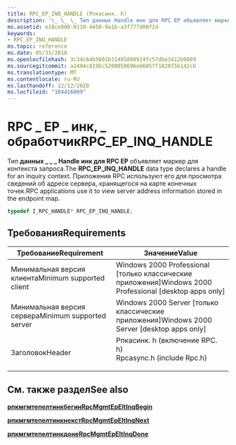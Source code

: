 ```yaml
---
title: RPC_EP_INQ_HANDLE (Рпкасинк. h)
description: '\_ \_ \_ Тип данных Handle инк для RPC EP объявляет маркер для контекста запроса. Приложения RPC используют его для просмотра сведений об адресе сервера, хранящегося на карте конечных точек.'
ms.assetid: e18ce800-0110-4450-9a1b-a3f777d00f2d
keywords:
- RPC_EP_INQ_HANDLE
ms.topic: reference
ms.date: 05/31/2018
ms.openlocfilehash: 3c34c64b5601b31485808924fc57dbe3412b6009
ms.sourcegitcommit: a1494c819bc5200050696e66057f1020f5b142cb
ms.translationtype: MT
ms.contentlocale: ru-RU
ms.lasthandoff: 12/12/2020
ms.locfileid: "104416009"
---
```

# <a name="rpc_ep_inq_handle"></a><span data-ttu-id="61041-105">RPC \_ EP \_ инк, \_ обработчик</span><span class="sxs-lookup"><span data-stu-id="61041-105">RPC\_EP\_INQ\_HANDLE</span></span>

<span data-ttu-id="61041-106">Тип **данных \_ \_ \_ Handle инк для RPC EP** объявляет маркер для контекста запроса.</span><span class="sxs-lookup"><span data-stu-id="61041-106">The **RPC\_EP\_INQ\_HANDLE** data type declares a handle for an inquiry context.</span></span> <span data-ttu-id="61041-107">Приложения RPC используют его для просмотра сведений об адресе сервера, хранящегося на карте конечных точек.</span><span class="sxs-lookup"><span data-stu-id="61041-107">RPC applications use it to view server address information stored in the endpoint map.</span></span>


```C++
typedef I_RPC_HANDLE* RPC_EP_INQ_HANDLE;
```



## <a name="requirements"></a><span data-ttu-id="61041-108">Требования</span><span class="sxs-lookup"><span data-stu-id="61041-108">Requirements</span></span>



| <span data-ttu-id="61041-109">Требование</span><span class="sxs-lookup"><span data-stu-id="61041-109">Requirement</span></span> | <span data-ttu-id="61041-110">Значение</span><span class="sxs-lookup"><span data-stu-id="61041-110">Value</span></span> |
|-------------------------------------|-------------------------------------------------------------------------------------------------------|
| <span data-ttu-id="61041-111">Минимальная версия клиента</span><span class="sxs-lookup"><span data-stu-id="61041-111">Minimum supported client</span></span><br/> | <span data-ttu-id="61041-112">Windows 2000 Professional \[только классические приложения\]</span><span class="sxs-lookup"><span data-stu-id="61041-112">Windows 2000 Professional \[desktop apps only\]</span></span><br/>                                            |
| <span data-ttu-id="61041-113">Минимальная версия сервера</span><span class="sxs-lookup"><span data-stu-id="61041-113">Minimum supported server</span></span><br/> | <span data-ttu-id="61041-114">Windows 2000 Server \[только классические приложения\]</span><span class="sxs-lookup"><span data-stu-id="61041-114">Windows 2000 Server \[desktop apps only\]</span></span><br/>                                                  |
| <span data-ttu-id="61041-115">Заголовок</span><span class="sxs-lookup"><span data-stu-id="61041-115">Header</span></span><br/>                   | <dl> <span data-ttu-id="61041-116"><dt>Рпкасинк. h (включение RPC. h)</dt></span><span class="sxs-lookup"><span data-stu-id="61041-116"><dt>Rpcasync.h (include Rpc.h)</dt></span></span> </dl> |



## <a name="see-also"></a><span data-ttu-id="61041-117">См. также раздел</span><span class="sxs-lookup"><span data-stu-id="61041-117">See also</span></span>

<dl> <dt>

[<span data-ttu-id="61041-118">**рпкмгмтепелтинкбегин**</span><span class="sxs-lookup"><span data-stu-id="61041-118">**RpcMgmtEpEltInqBegin**</span></span>](/windows/desktop/api/Rpcdce/nf-rpcdce-rpcmgmtepeltinqbegin)
</dt> <dt>

[<span data-ttu-id="61041-119">**рпкмгмтепелтинкнекст**</span><span class="sxs-lookup"><span data-stu-id="61041-119">**RpcMgmtEpEltInqNext**</span></span>](/windows/desktop/api/Rpcdce/nf-rpcdce-rpcmgmtepeltinqnext)
</dt> <dt>

[<span data-ttu-id="61041-120">**рпкмгмтепелтинкдоне**</span><span class="sxs-lookup"><span data-stu-id="61041-120">**RpcMgmtEpEltInqDone**</span></span>](/windows/desktop/api/Rpcdce/nf-rpcdce-rpcmgmtepeltinqdone)
</dt> </dl>

 

 





